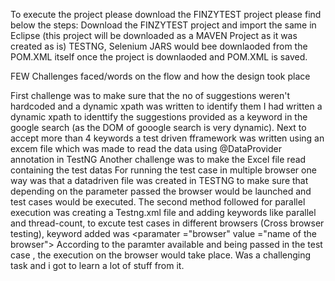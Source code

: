 To execute the project please download the FINZYTEST project please find below the steps:
Download the FINZYTEST project and import the same in Eclipse (this project will be downloaded as a MAVEN Project as it was created as is)
TESTNG, Selenium JARS would bee downlaoded from the POM.XML itself once the project is downlaoded and POM.XML is saved.


FEW Challenges faced/words on the flow and how the design took place

 First challenge was to make sure that the no of suggestions weren't hardcoded and a dynamic xpath was written to identify them
 I had written a dynamic xpath to identtify the suggestions provided as a keyword in the google search (as the DOM of gooogle search is very dynamic). Next to accept more than 4 keywords a test driven fframework was written using an excem file which was made to read the data using @DataProvider annotation in TestNG
 Another challenge was to make the Excel file read containing the test datas
For running the test case in multiple browser one way was that a datadriven file was created in TESTNG to make sure that depending on the parameter passed the browser would be launched and test cases would be executed.
The second method followed for parallel execution was creating a Testng.xml file and adding keywords like parallel and thread-count, to excute test cases in different browsers (Cross browser testing), keyword added was <paramater ="browser" value ="name of the browser">
According to the paramter available and being passed in the test case , the execution on the browser would take place.
Was a challenging task and i got to learn a lot of stuff from it.
